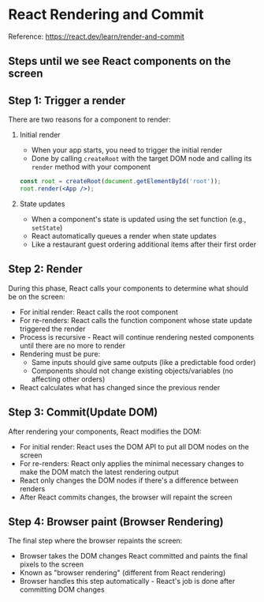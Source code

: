 # React Rendering and Commit

Reference: https://react.dev/learn/render-and-commit

## Steps until we see React components on the screen

## Step 1: Trigger a render

There are two reasons for a component to render:

1. Initial render

   - When your app starts, you need to trigger the initial render
   - Done by calling `createRoot` with the target DOM node and calling its `render` method with your component

   ```jsx
   const root = createRoot(document.getElementById('root'));
   root.render(<App />);
   ```

2. State updates
   - When a component's state is updated using the set function (e.g., `setState`)
   - React automatically queues a render when state updates
   - Like a restaurant guest ordering additional items after their first order

## Step 2: Render

During this phase, React calls your components to determine what should be on the screen:

- For initial render: React calls the root component
- For re-renders: React calls the function component whose state update triggered the render
- Process is recursive - React will continue rendering nested components until there are no more to render
- Rendering must be pure:
  - Same inputs should give same outputs (like a predictable food order)
  - Components should not change existing objects/variables (no affecting other orders)
- React calculates what has changed since the previous render

## Step 3: Commit(Update DOM)

After rendering your components, React modifies the DOM:

- For initial render: React uses the DOM API to put all DOM nodes on the screen
- For re-renders: React only applies the minimal necessary changes to make the DOM match the latest rendering output
- React only changes the DOM nodes if there's a difference between renders
- After React commits changes, the browser will repaint the screen

## Step 4: Browser paint (Browser Rendering)

The final step where the browser repaints the screen:

- Browser takes the DOM changes React committed and paints the final pixels to the screen
- Known as "browser rendering" (different from React rendering)
- Browser handles this step automatically - React's job is done after committing DOM changes
